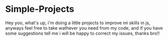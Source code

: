 # Simple-Projects
Hey yoo, what's up, i'm doing a little projects to improve mi skills in js, anyways feel free to take wathever you need from my code, and if you have some suggestions tell me i will be happy to correct my issues, thanks bro!!
